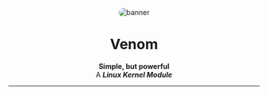 <div align="center">
  <img src="https://i.postimg.cc/wBzfJZYW/venom.png" alt="banner" style="max-width:100%; border-radius:12px;"/> 
</div>

<h1 align="center">Venom</h1>

<div align="center">
  <strong>Simple, but powerful</strong><br>
  A <b><i>Linux Kernel Module</i></b> 
</div>

--- 
